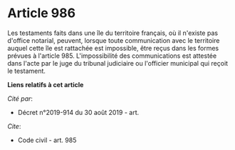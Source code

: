 # Article 986

Les testaments faits dans une île du territoire français, où il n'existe pas d'office notarial, peuvent, lorsque toute
communication avec le territoire auquel cette île est rattachée est impossible, être reçus dans les formes prévues à
l'article 985. L'impossibilité des communications est attestée dans l'acte par le juge du tribunal judiciaire ou l'officier
municipal qui reçoit le testament.

**Liens relatifs à cet article**

_Cité par_:

  - Décret n°2019-914 du 30 août 2019 - art.

_Cite_:

  - Code civil - art. 985
